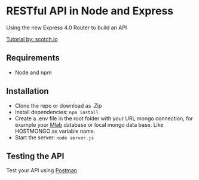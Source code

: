 # RESTful API in Node and Express

Using the new Express 4.0 Router to build an API

[Tutorial by: scotch.io](http://scotch.io/tutorials/javascript/build-a-restful-api-using-node-and-express-4)

## Requirements

- Node and npm

## Installation

- Clone the repo or download as .Zip
- Install dependencies: `npm install`
- Create a .env file in the root folder with your URL mongo connection, for example your [Mlab](https://mlab.com/) database or local mongo data base. Like HOSTMONGO as variable name.
- Start the server: `node server.js`

## Testing the API
Test your API using [Postman](https://chrome.google.com/webstore/detail/postman-rest-client-packa/fhbjgbiflinjbdggehcddcbncdddomop)

